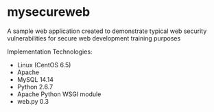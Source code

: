 mysecureweb
===========

A  sample web application created to demonstrate typical web security vulnerabilities for secure web development training purposes

Implementation Technologies:
- Linux (CentOS 6.5)
- Apache
- MySQL 14.14
- Python 2.6.7
- Apache Python WSGI module
- web.py 0.3


